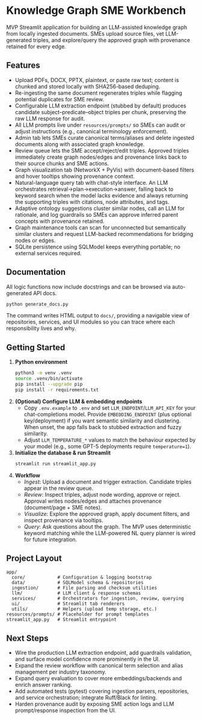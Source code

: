 # Knowledge Graph SME Workbench

MVP Streamlit application for building an LLM-assisted knowledge graph from locally ingested documents. SMEs upload source files, vet LLM-generated triples, and explore/query the approved graph with provenance retained for every edge.

## Features
- Upload PDFs, DOCX, PPTX, plaintext, or paste raw text; content is chunked and stored locally with SHA256-based deduping.
- Re-ingesting the same document regenerates triples while flagging potential duplicates for SME review.
- Configurable LLM extraction endpoint (stubbed by default) produces candidate subject–predicate–object triples per chunk, preserving the raw LLM response for audit.
- All LLM prompts live under `resources/prompts/` so SMEs can audit or adjust instructions (e.g., canonical terminology enforcement).
- Admin tab lets SMEs curate canonical terms/aliases and delete ingested documents along with associated graph knowledge.
- Review queue lets the SME accept/reject/edit triples. Approved triples immediately create graph nodes/edges and provenance links back to their source chunks and SME actions.
- Graph visualization tab (NetworkX + PyVis) with document-based filters and hover tooltips showing provenance context.
- Natural-language query tab with chat-style interface. An LLM orchestrates retrieval→plan→execution→answer, falling back to keyword search when the model lacks evidence and always returning the supporting triples with citations, node attributes, and tags.
- Adaptive ontology suggestions cluster similar nodes, call an LLM for rationale, and log guardrails so SMEs can approve inferred parent concepts with provenance retained.
- Graph maintenance tools can scan for unconnected but semantically similar clusters and request LLM-backed recommendations for bridging nodes or edges.
- SQLite persistence using SQLModel keeps everything portable; no external services required.

## Documentation

All logic functions now include docstrings and can be browsed via auto-generated API docs.

```bash
python generate_docs.py
```

The command writes HTML output to `docs/`, providing a navigable view of repositories, services, and UI modules so you can trace where each responsibility lives and why.

## Getting Started
1. **Python environment**
   ```bash
   python3 -m venv .venv
   source .venv/bin/activate
   pip install --upgrade pip
   pip install -r requirements.txt
   ```
2. **(Optional) Configure LLM & embedding endpoints**
   - Copy `.env.example` to `.env` and set `LLM_ENDPOINT`/`LLM_API_KEY` for your chat-completions model. Provide `EMBEDDING_ENDPOINT` (plus optional key/deployment) if you want semantic similarity and clustering. When unset, the app falls back to stubbed extraction and fuzzy similarity.
   - Adjust `LLM_TEMPERATURE_*` values to match the behaviour expected by your model (e.g., some GPT-5 deployments require `temperature=1`).
3. **Initialize the database & run Streamlit**
   ```bash
   streamlit run streamlit_app.py
   ```
4. **Workflow**
   - *Ingest*: Upload a document and trigger extraction. Candidate triples appear in the review queue.
   - *Review*: Inspect triples, adjust node wording, approve or reject. Approval writes nodes/edges and attaches provenance (document/page + SME notes).
   - *Visualize*: Explore the approved graph, apply document filters, and inspect provenance via tooltips.
   - *Query*: Ask questions about the graph. The MVP uses deterministic keyword matching while the LLM-powered NL query planner is wired for future integration.

## Project Layout
```
app/
  core/            # Configuration & logging bootstrap
  data/            # SQLModel schema & repositories
  ingestion/       # File parsing and checksum utilities
  llm/             # LLM client & response schemas
  services/        # Orchestrators for ingestion, review, querying
  ui/              # Streamlit tab renderers
  utils/           # Helpers (upload temp storage, etc.)
resources/prompts/ # Placeholder for prompt templates
streamlit_app.py   # Streamlit entrypoint
```

## Next Steps
- Wire the production LLM extraction endpoint, add guardrails validation, and surface model confidence more prominently in the UI.
- Expand the review workflow with canonical term selection and alias management per industry taxonomy.
- Expand query evaluation to cover more embeddings/backends and enrich answer ranking.
- Add automated tests (pytest) covering ingestion parsers, repositories, and service orchestration; integrate Ruff/Black for linting.
- Harden provenance audit by exposing SME action logs and LLM prompt/response inspection from the UI.
